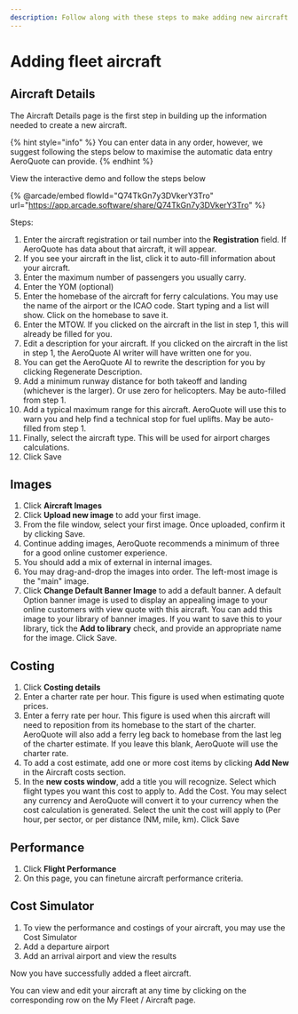 ```yaml
---
description: Follow along with these steps to make adding new aircraft quick and easy
---
```


# Adding fleet aircraft

## Aircraft Details

The Aircraft Details page is the first step in building up the information needed to create a new aircraft.

{% hint style="info" %}
You can enter data in any order, however, we suggest following the steps below to maximise the automatic data entry AeroQuote can provide.
{% endhint %}

View the interactive demo and follow the steps below

{% @arcade/embed flowId="Q74TkGn7y3DVkerY3Tro" url="https://app.arcade.software/share/Q74TkGn7y3DVkerY3Tro" %}

Steps:

1. Enter the aircraft registration or tail number into the **Registration** field.  If AeroQuote has data about that aircraft, it will appear.
2. If you see your aircraft in the list, click it to auto-fill information about your aircraft.
3. Enter the maximum number of passengers you usually carry.
4. Enter the YOM (optional)
5. Enter the homebase of the aircraft for ferry calculations. You may use the name of the airport or the ICAO code. Start typing and a list will show. Click on the homebase to save it.
6. Enter the MTOW. If you clicked on the aircraft in the list in step 1, this will already be filled for you.
7. Edit a description for your aircraft. If you clicked on the aircraft in the list in step 1, the AeroQuote AI writer will have written one for you.
8. You can get the AeroQuote AI to rewrite the description for you by clicking Regenerate Description.
9. Add a minimum runway distance for both takeoff and landing (whichever is the larger). Or use zero for helicopters.  May be auto-filled from step 1.
10. Add a typical maximum range for this aircraft. AeroQuote will use this to warn you and help find a technical stop for fuel uplifts. May be auto-filled from step 1.
11. Finally, select the aircraft type. This will be used for airport charges calculations.
12. Click Save

## Images

1. Click **Aircraft Images**
2. Click **Upload new image** to add your first image.
3. From the file window, select your first image. Once uploaded, confirm it by clicking Save.
4. Continue adding images, AeroQuote recommends a minimum of three for a good online customer experience.
5. You should add a mix of external in internal images.
6. You may drag-and-drop the images into order. The left-most image is the "main" image.
7. Click **Change Default Banner Image** to add a default banner. A default Option banner image is used to display an appealing image to your online customers with view quote with this aircraft.  You can add this image to your library of banner images. If you want to save this to your library, tick the **Add to library** check, and provide an appropriate name for the image.  Click Save.

## Costing

1. Click **Costing details**
2. Enter a charter rate per hour.  This figure is used when estimating quote prices.
3. Enter a ferry rate per hour.  This figure is used when this aircraft will need to reposition from its homebase to the start of the charter. AeroQuote will also add a ferry leg back to homebase from the last leg of the charter estimate.  If you leave this blank, AeroQuote will use the charter rate.
4. To add a cost estimate, add one or more cost items by clicking **Add New** in the Aircraft costs section.
5. In the **new costs window**, add a title you will recognize. Select which flight types you want this cost to apply to.  Add the Cost. You may select any currency and AeroQuote will convert it to your currency when the cost calculation is generated. Select the unit the cost will apply to (Per hour, per sector, or per distance (NM, mile, km).  Click Save

## Performance

1. Click **Flight Performance**
2. On this page, you can finetune aircraft performance criteria.

## Cost Simulator

1. To view the performance and costings of your aircraft, you may use the Cost Simulator
2. Add a departure airport
3. Add an arrival airport and view the results



Now you have successfully added a fleet aircraft.

You can view and edit your aircraft at any time by clicking on the corresponding row on the My Fleet / Aircraft page.

